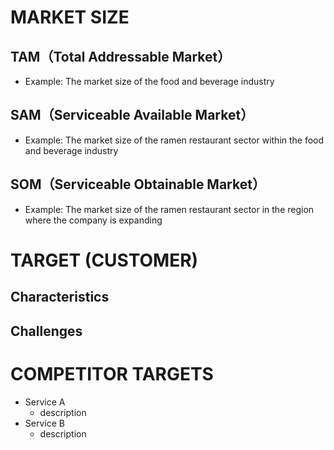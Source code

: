 # MARKET SIZE
## TAM（Total Addressable Market）
- Example: The market size of the food and beverage industry

## SAM（Serviceable Available Market）
- Example: The market size of the ramen restaurant sector within the food and beverage industry

## SOM（Serviceable Obtainable Market）
- Example: The market size of the ramen restaurant sector in the region where the company is expanding


# TARGET (CUSTOMER)
## Characteristics

## Challenges


# COMPETITOR TARGETS
- Service A
    - description
- Service B
    - description
